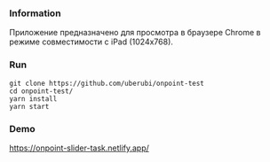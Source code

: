 ### Information

Приложение предназначено для просмотра в браузере Chrome в режиме совместимости с iPad (1024x768).

### Run

```
git clone https://github.com/uberubi/onpoint-test
cd onpoint-test/
yarn install
yarn start
```

### Demo

https://onpoint-slider-task.netlify.app/

